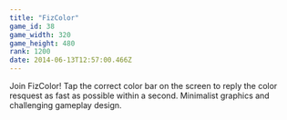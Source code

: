 ```yaml
---
title: "FizColor"
game_id: 38
game_width: 320
game_height: 480
rank: 1200
date: 2014-06-13T12:57:00.466Z
---
```

Join FizColor! Tap the correct color bar on the screen to reply the color resquest as fast as possible within a second. Minimalist graphics and challenging gameplay design.